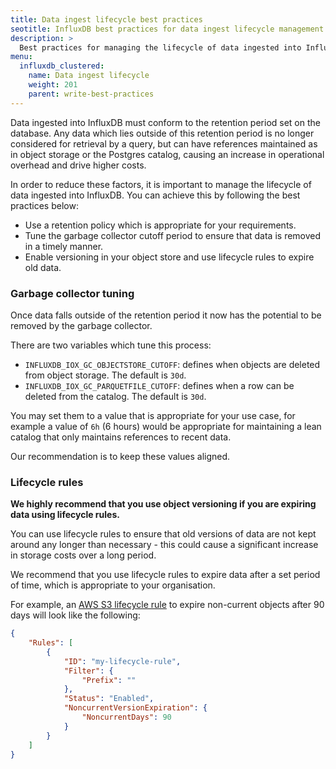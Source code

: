 ```yaml
---
title: Data ingest lifecycle best practices
seotitle: InfluxDB best practices for data ingest lifecycle management
description: >
  Best practices for managing the lifecycle of data ingested into InfluxDB.
menu:
  influxdb_clustered:
    name: Data ingest lifecycle
    weight: 201
    parent: write-best-practices
---
```


Data ingested into InfluxDB must conform to the retention period set on the database.
Any data which lies outside of this retention period is no longer considered for retrieval by a query, but can have references maintained as in object storage or the Postgres catalog, causing an increase in operational overhead and drive higher costs.

In order to reduce these factors, it is important to manage the lifecycle of data ingested into InfluxDB. You can achieve this by following the best practices below:

- Use a retention policy which is appropriate for your requirements.
- Tune the garbage collector cutoff period to ensure that data is removed in a timely manner.
- Enable versioning in your object store and use lifecycle rules to expire old data.

### Garbage collector tuning

Once data falls outside of the retention period it now has the potential to be removed by the garbage collector.

There are two variables which tune this process:

- `INFLUXDB_IOX_GC_OBJECTSTORE_CUTOFF`: defines when objects are deleted from object storage. The default is `30d`.
- `INFLUXDB_IOX_GC_PARQUETFILE_CUTOFF`: defines when a row can be deleted from the catalog. The default is `30d`.

You may set them to a value that is appropriate for your use case, for example a value of `6h` (6 hours) would be appropriate for maintaining a lean catalog that only maintains references to recent data.

Our recommendation is to keep these values aligned.

### Lifecycle rules

**We highly recommend that you use object versioning if you are expiring data using lifecycle rules.**

You can use lifecycle rules to ensure that old versions of data are not kept around any longer than necessary - this could cause a significant increase in storage costs over a long period.

We recommend that you use lifecycle rules to expire data after a set period of time, which is appropriate to your organisation.

For example, an [AWS S3 lifecycle rule](https://docs.aws.amazon.com/AmazonS3/latest/userguide/object-lifecycle-mgmt.html) to expire non-current objects after 90 days will look like the following:

```json
{
    "Rules": [
        {
            "ID": "my-lifecycle-rule",
            "Filter": {
                "Prefix": ""
            },
            "Status": "Enabled",
            "NoncurrentVersionExpiration": {
                "NoncurrentDays": 90
            }
        }
    ]
}
```
